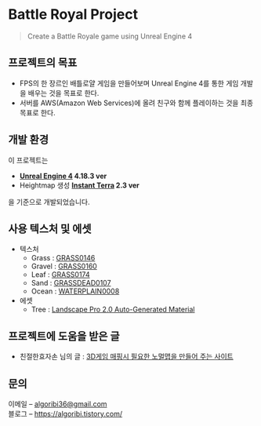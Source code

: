 # Battle Royal Project

> Create a Battle Royale game using Unreal Engine 4

## 프로젝트의 목표

- FPS의 한 장르인 배틀로얄 게임을 만들어보며 Unreal Engine 4를 통한 게임 개발을 배우는 것을 목표로 한다.
- 서버를 AWS(Amazon Web Services)에 올려 친구와 함께 플레이하는 것을 최종 목표로 한다.

## 개발 환경

이 프로젝트는

- **[Unreal Engine 4](https://www.unrealengine.com/ko/feed?sessionInvalidated=true) 4.18.3 ver**
- Heightmap 생성 **[Instant Terra](https://www.wysilab.com/) 2.3 ver**

을 기준으로 개발되었습니다.

## 사용 텍스처 및 에셋

- 텍스처
  - Grass : [GRASS0146](https://www.textures.com/download/Grass0146/45087)
  - Gravel : [GRASS0160](https://www.textures.com/download/Grass0160/50519)
  - Leaf : [GRASS0174](https://www.textures.com/download/Grass0174/53307)
  - Sand : [GRASSDEAD0107](https://www.textures.com/download/GrassDead0107/50606)
  - Ocean : [WATERPLAIN0008](https://www.textures.com/download/WaterPlain0008/9434)
- 에셋
  - Tree : [Landscape Pro 2.0 Auto-Generated Material](https://www.unrealengine.com/marketplace/ko/product/landscape-pro-auto-generated-material)

## 프로젝트에 도움을 받은 글

- 친절한효자손 님의 글 : [3D게임 매핑시 필요한 노멀맵을 만들어 주는 사이트](https://rgy0409.tistory.com/503)

## 문의

이메일 – algoribi36@gmail.com<br/>
블로그 – https://algoribi.tistory.com/
